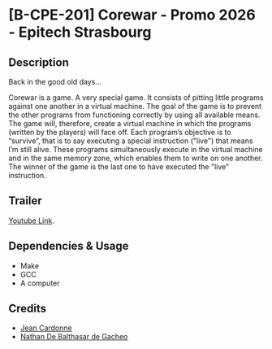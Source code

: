 # [B-CPE-201] Corewar - Promo 2026 - Epitech Strasbourg

## Description
Back in the good old days...

Corewar is a game. A very special game. It consists of pitting little programs against one another in a virtual
machine.
The goal of the game is to prevent the other programs from functioning correctly by using all available
means.
The game will, therefore, create a virtual machine in which the programs (written by the players) will face
off. Each program’s objective is to “survive”, that is to say executing a special instruction ("live") that means
I’m still alive. These programs simultaneously execute in the virtual machine and in the same memory zone,
which enables them to write on one another.
The winner of the game is the last one to have executed the "live" instruction.

## Trailer
[Youtube Link](https://youtu.be/envFDV2LH9U "Youtube Link").

## Dependencies & Usage
- Make
- GCC
- A computer

## Credits
- [Jean Cardonne](https://github.com/jcardonne)
- [Nathan De Balthasar de Gacheo](https://github.com/nathandebalthasar)